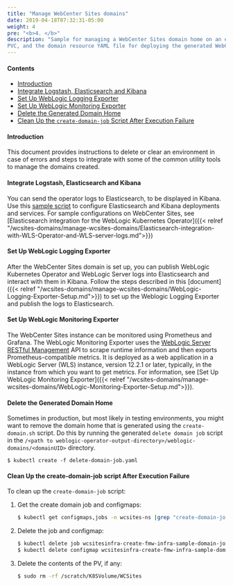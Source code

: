 ```yaml
---
title: "Manage WebCenter Sites domains"
date: 2019-04-18T07:32:31-05:00
weight: 4
pre: "<b>4. </b>"
description: "Sample for managing a WebCenter Sites domain home on an existing PV or
PVC, and the domain resource YAML file for deploying the generated WebCenter Sites domain."
---
```


#### Contents

* [Introduction](#introduction)
* [Integrate Logstash, Elasticsearch and Kibana](#integrate-logstash-elasticsearch-and-kibana)
* [Set Up WebLogic Logging Exporter](#set-up-weblogic-logging-exporter)
* [Set Up WebLogic Monitoring Exporter](#set-up-weblogic-monitoring-exporter)
* [Delete the Generated Domain Home](#delete-the-generated-domain-home)
* [Clean Up the `create-domain-job` Script After Execution Failure](#clean-up-the-create-domain-job-script-after-execution-failure)

#### Introduction

This document provides instructions to delete or clear an environment in case of errors and steps to integrate with some of the common utility tools to manage the domains created.

#### Integrate Logstash, Elasticsearch and Kibana
You can send the operator logs to Elasticsearch, to be displayed in Kibana. Use
this [sample script](https://github.com/oracle/weblogic-monitoring-exporter/blob/master/samples/kubernetes/deployments/README.md) to configure Elasticsearch and Kibana deployments and services.
For sample configurations on WebCenter Sites, see
[Elasticsearch integration for the WebLogic Kubernetes Operator]({{< relref "/wcsites-domains/manage-wcsites-domains/Elasticsearch-integration-with-WLS-Operator-and-WLS-server-logs.md">}})
	
#### Set Up WebLogic Logging Exporter
After the WebCenter Sites domain is set up, you can publish WebLogic Kubernetes Operator and WebLogic Server logs into Elasticsearch and interact with them in Kibana.
Follow the steps described in this [document]({{< relref "/wcsites-domains/manage-wcsites-domains/WebLogic-Logging-Exporter-Setup.md">}}) to set up the Weblogic Logging Exporter and publish the logs to Elasticsearch.

#### Set Up WebLogic Monitoring Exporter
The WebCenter Sites instance can be monitored using Prometheus and Grafana.
The WebLogic Monitoring Exporter uses the [WebLogic Server RESTful Management](https://docs.oracle.com/middleware/1221/wls/WLRUR/overview.htm#WLRUR111) API to scrape runtime information and then exports Prometheus-compatible metrics. It is deployed as a web application in a WebLogic Server (WLS) instance, version 12.2.1 or later, typically, in the instance from which you want to get metrics. For information, see [Set Up WebLogic Monitoring Exporter]({{< relref "/wcsites-domains/manage-wcsites-domains/WebLogic-Monitoring-Exporter-Setup.md">}}).

#### Delete the Generated Domain Home

Sometimes in production, but most likely in testing environments, you might want to remove the domain
home that is generated using the `create-domain.sh` script. Do this by running the generated
`delete domain job` script in the `/<path to weblogic-operator-output-directory>/weblogic-domains/<domainUID>` directory.

```
$ kubectl create -f delete-domain-job.yaml
```

#### Clean Up the create-domain-job script After Execution Failure
To clean up the `create-domain-job` script:
 
1. Get the create domain job and configmaps:
 
    ```bash
    $ kubectl get configmaps,jobs -n wcsites-ns |grep "create-domain-job"
    ```
2. Delete the job and configmap:
     
    ```bash
    $ kubectl delete job wcsitesinfra-create-fmw-infra-sample-domain-job -n wcsites-ns
    $ kubectl delete configmap wcsitesinfra-create-fmw-infra-sample-domain-job-cm -n wcsites-ns
    ```
3. Delete the contents of the PV, if any:
 
    ```bash
    $ sudo rm -rf /scratch/K8SVolume/WCSites
    ```